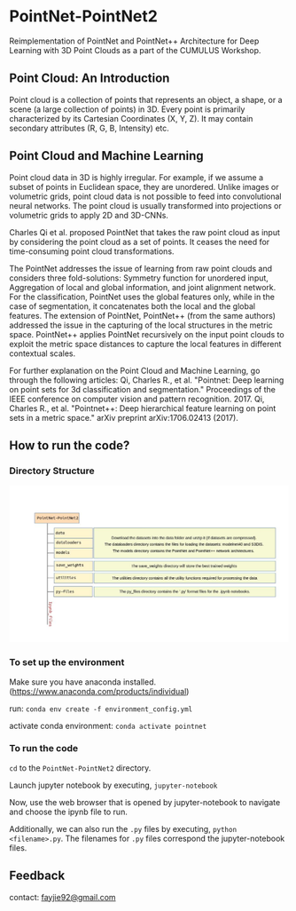 # PointNet-PointNet2
Reimplementation of PointNet and PointNet++ Architecture for Deep Learning with 3D Point Clouds as a part of the CUMULUS Workshop.


## Point Cloud: An Introduction
Point cloud is a collection of points that represents an object, a shape, or a scene (a large collection of points) in 3D. Every point is primarily characterized by its Cartesian Coordinates (X, Y, Z). It may contain secondary attributes (R, G, B, Intensity) etc. 


## Point Cloud and Machine Learning
Point cloud data in 3D is highly irregular. For example, if we assume a subset of points in Euclidean space, they are unordered. Unlike images or volumetric grids, point cloud data is not possible to feed into convolutional neural networks. The point cloud is usually transformed into projections or volumetric grids to apply 2D and 3D-CNNs.

Charles Qi et al. proposed PointNet that takes the raw point cloud as input by considering the point cloud as a set of points. It ceases the need for time-consuming point cloud transformations. 

The PointNet addresses the issue of learning from raw point clouds and considers three fold-solutions: Symmetry function for unordered input, Aggregation of local and global information, and joint alignment network. For the classification, PointNet uses the global features only, while in the case of segmentation, it concatenates both the local and the global features. The extension of PointNet, PointNet++ (from the same authors) addressed the issue in the capturing of the local structures in the metric space. PointNet++ applies PointNet recursively on the input point clouds to exploit the metric space distances to capture the local features in different contextual scales.


For further explanation on the Point Cloud and Machine Learning, go through the following articles:
Qi, Charles R., et al. "Pointnet: Deep learning on point sets for 3d classification and segmentation." Proceedings of the IEEE conference on computer vision and pattern recognition. 2017.
Qi, Charles R., et al. "Pointnet++: Deep hierarchical feature learning on point sets in a metric space." arXiv preprint arXiv:1706.02413 (2017).


## How to run the code?
### Directory Structure
![image](.description/dir_structure.jpg)
   
### To set up the environment
Make sure you have anaconda installed. (https://www.anaconda.com/products/individual)

run:
```conda env create -f environment_config.yml```

activate conda environment:
```conda activate pointnet```
   
### To run the code
```cd``` to the ```PointNet-PointNet2``` directory.

Launch jupyter notebook by executing,
```jupyter-notebook```

Now, use the web browser that is opened by jupyter-notebook to navigate and choose the ipynb file to run. 

Additionally, we can also run the ```.py``` files by executing,
```python <filename>.py```. The filenames for ```.py``` files correspond the jupyter-notebook files.


## Feedback
contact: fayjie92@gmail.com 